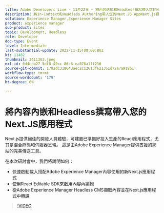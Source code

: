 ```yaml
---
title: Adobe Developers Live - 11月22日 — 將內容感知和Headless撰寫帶入您的Next.JS應用程式
description: 將In-Context和Headless Authoring帶入您的Next.JS AppNext.js提供絕佳的開發人員體驗，以建置可立即用於生產的React應用程式，尤其是混合式靜態和伺服器呈現。 它是由Adobe Experience Manager提供支援的網站的完美傳送工具。在本次研討會中，我們將說明如何：快速啟動搭配Adobe Experience Manager內容使用的新Next.js應用程式使用React Editable SDK啟用內容內編輯從Adobe Experience Manager Headless CMS擷取內容，並在Next.js應用程式中轉譯
solution: Experience Manager,Experience Manager Sites
product: experience manager
sub-product: sites
topic: Development, Headless
role: Developer
doc-type: Event
level: Intermediate
last-substantial-update: 2022-11-15T00:00:00Z
kt: 11482
thumbnail: 3411303.jpeg
exl-id: 0d4ceb27-5df8-49cc-86c6-ea078a1ff216
source-git-commit: 1792dc318643aec2c12613f621361d72a7a918b1
workflow-type: tm+mt
source-wordcount: '179'
ht-degree: 0%

---
```


# 將內容內嵌和Headless撰寫帶入您的Next.JS應用程式

Next.js提供絕佳的開發人員體驗，可建置已準備好投入生產的React應用程式，尤其是混合靜態和伺服器呈現。 這是由Adobe Experience Manager提供支援的網站的完美傳送工具。

在本次研討會中，我們將說明如何：

* 快速啟動載入搭配Adobe Experience Manager內容使用的新Next.js應用程式
* 使用React Editable SDK來啟用內容內編輯
* 從Adobe Experience Manager Headless CMS擷取內容並在Next.js應用程式中轉譯

>[!VIDEO](https://video.tv.adobe.com/v/3411303/?quality=12&learn=on)
